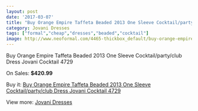 ```yaml
---
layout: post
date: '2017-03-07'
title: "Buy Orange Empire Taffeta Beaded 2013 One Sleeve Cocktail/party/club Dress Jovani Cocktail 4729"
category: Jovani Dresses
tags: ["formal","cheap","dresses","beaded","cocktail"]
image: http://www.neoformal.com/4465-thickbox_default/buy-orange-empire-taffeta-beaded-2013-one-sleeve-cocktail-party-club-dress-jovani-cocktail-4729.jpg
---
```

Buy Orange Empire Taffeta Beaded 2013 One Sleeve Cocktail/party/club Dress Jovani Cocktail 4729

On Sales: **$420.99**
<a href="https://www.neoformal.com/en/jovani-dresses/1667-buy-orange-empire-taffeta-beaded-2013-one-sleeve-cocktail-party-club-dress-jovani-cocktail-4729.html"><amp-img layout="responsive" width="600" height="600" src="//www.neoformal.com/4465-thickbox_default/buy-orange-empire-taffeta-beaded-2013-one-sleeve-cocktail-party-club-dress-jovani-cocktail-4729.jpg" alt="Buy Orange Empire Taffeta Beaded 2013 One Sleeve Cocktail/party/club Dress Jovani Cocktail 4729 0" /></a>
<a href="https://www.neoformal.com/en/jovani-dresses/1667-buy-orange-empire-taffeta-beaded-2013-one-sleeve-cocktail-party-club-dress-jovani-cocktail-4729.html"><amp-img layout="responsive" width="600" height="600" src="//www.neoformal.com/4466-thickbox_default/buy-orange-empire-taffeta-beaded-2013-one-sleeve-cocktail-party-club-dress-jovani-cocktail-4729.jpg" alt="Buy Orange Empire Taffeta Beaded 2013 One Sleeve Cocktail/party/club Dress Jovani Cocktail 4729 1" /></a>
<a href="https://www.neoformal.com/en/jovani-dresses/1667-buy-orange-empire-taffeta-beaded-2013-one-sleeve-cocktail-party-club-dress-jovani-cocktail-4729.html"><amp-img layout="responsive" width="600" height="600" src="//www.neoformal.com/4467-thickbox_default/buy-orange-empire-taffeta-beaded-2013-one-sleeve-cocktail-party-club-dress-jovani-cocktail-4729.jpg" alt="Buy Orange Empire Taffeta Beaded 2013 One Sleeve Cocktail/party/club Dress Jovani Cocktail 4729 2" /></a>

Buy it: [Buy Orange Empire Taffeta Beaded 2013 One Sleeve Cocktail/party/club Dress Jovani Cocktail 4729](https://www.neoformal.com/en/jovani-dresses/1667-buy-orange-empire-taffeta-beaded-2013-one-sleeve-cocktail-party-club-dress-jovani-cocktail-4729.html "Buy Orange Empire Taffeta Beaded 2013 One Sleeve Cocktail/party/club Dress Jovani Cocktail 4729")

View more: [Jovani Dresses](https://www.neoformal.com/en/15-jovani-dresses "Jovani Dresses")